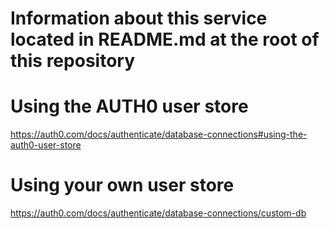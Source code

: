 # Information about this service located in README.md at the root of this repository

# Using the AUTH0 user store
https://auth0.com/docs/authenticate/database-connections#using-the-auth0-user-store


# Using your own user store
https://auth0.com/docs/authenticate/database-connections/custom-db
